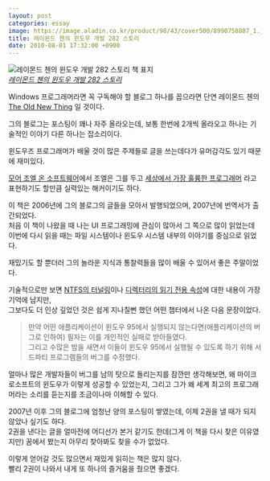 ```yaml
---
layout: post
categories: essay
image: https://image.aladin.co.kr/product/98/43/cover500/8990758807_1.jpg
title: 레이몬드 첸의 윈도우 개발 282 스토리
date: 2010-08-01 17:32:00 +0900
---
```


![레이몬드 첸의 윈도우 개발 282 스토리 책 표지](https://image.aladin.co.kr/product/98/43/cover500/8990758807_1.jpg)  
*[레이몬드 첸의 윈도우 개발 282 스토리](https://www.aladin.co.kr/shop/wproduct.aspx?ISBN=8990758807&ttbkey=ttbcrazytazo1459001&COPYPaper=1)*

Windows 프로그래머라면 꼭 구독해야 할 블로그 하나를 꼽으라면 단연 레이몬드 첸의 [The Old New Thing](https://devblogs.microsoft.com/oldnewthing/) 일 것이다.

그의 블로그는 포스팅이 꽤나 자주 올라오는데, 보통 한번에 2개씩 올라오고 하나는 기술적인 이야기 다른 하나는 잡소리이다.

윈도우즈 프로그래머가 배울 것이 많은 주제들로 글을 쓰는데다가 유머감각도 있기 때문에 재미있다.

[모어 조엘 온 소프트웨어](/essay/2010/01/07/more-joel-on-software.html)에서 조엘은 그를 두고 [세상에서 가장 훌륭한 프로그래머](https://www.joelonsoftware.com/2005/05/11/making-wrong-code-look-wrong/) 라고 표현하기도 할만큼 실력있는 해커이기도 하다.

이 책은 2006년에 그의 블로그의 글들을 모아서 발행되었으며, 2007년에 번역서가 출간되었다.  
처음 이 책이 나왔을 때 나는 UI 프로그래밍에 관심이 많아서 그 쪽으로 많이 읽었는데 이번에 다시 읽을 때는 파일 시스템이나 윈도우 시스템 내부의 이야기를 중심으로 읽었다.

재밌기도 할 뿐더러 그의 놀라운 지식과 통찰력들을 많이 배울 수 있어서 좋은 주말이었다.

기술적으로만 보면 [NTFS의 터널링](https://devblogs.microsoft.com/oldnewthing/20050715-14/?p=34923)이나 [디렉터리의 읽기 전용 속성](https://devblogs.microsoft.com/oldnewthing/20030930-00/?p=42353)에 대한 내용이 가장 기억에 남지만,  
그보다도 더 인상 깊었던 것은 쉽게 지나칠뻔 했던 어떤 챕터에서 나온 다음 문장이었다.

> 만약 어떤 애플리케이션이 윈도우 95에서 실행되지 않는다면(애플리케이션의 버그로 인하여) 필자는 이를 개인적인 실패로 받아들였다.   
> 그리고 수많은 밤을 새면서 이들이 윈도우 95에서 실행될 수 있도록 하기 위해 서드파티 프로그램들의 버그를 수정했다.

얼마나 많은 개발자들이 버그를 남의 탓으로 돌리는지를 잠깐만 생각해보면, 왜 마이크로소프트의 윈도우가 이렇게 성공할 수 있었는지, 그리고 그가 왜 세계 최고의 프로그래머라는 소리를 듣는지를 조금이나마 이해할 수 있다.

2007년 이후 그의 블로그에 엄청난 양의 포스팅이 쌓였는데, 이제 2권을 낼 때가 되지 않았나 싶기도 하다.  
2권을 낸다는 글을 얼마전에 어디선가 본거 같기도 한데(그게 이 책을 다시 찾은 이유였지만) 꿈에서 봤는지 아무리 찾아봐도 찾을 수가 없었다.

이렇게 얻어갈 것도 많으면서 재밌게 읽히는 책은 많지 않다.  
빨리 2권이 나와서 내게 또 하나의 즐거움을 줬으면 좋겠다.